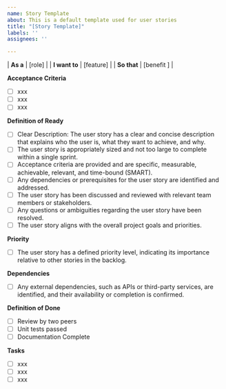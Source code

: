 ```yaml
---
name: Story Template
about: This is a default template used for user stories
title: "[Story Template]"
labels: ''
assignees: ''

---
```


| **As a**           | [role] |
| **I want to**      | [feature] |
| **So that**        | [benefit ] |

**Acceptance Criteria**
- [ ] xxx
- [ ] xxx
- [ ] xxx

**Definition of Ready**
- [ ] Clear Description: The user story has a clear and concise description that explains who the user is, what they want to achieve, and why.
- [ ] The user story is appropriately sized and not too large to complete within a single sprint.
- [ ] Acceptance criteria are provided and are specific, measurable, achievable, relevant, and time-bound (SMART).
- [ ] Any dependencies or prerequisites for the user story are identified and addressed.
- [ ] The user story has been discussed and reviewed with relevant team members or stakeholders.
- [ ] Any questions or ambiguities regarding the user story have been resolved.
- [ ] The user story aligns with the overall project goals and priorities.

**Priority**
- [ ]  The user story has a defined priority level, indicating its importance relative to other stories in the backlog.

**Dependencies**
- [ ] Any external dependencies, such as APIs or third-party services, are identified, and their availability or completion is confirmed.

**Definition of Done**
- [ ] Review by two peers
- [ ] Unit tests passed
- [ ] Documentation Complete

**Tasks**
- [ ] xxx
- [ ] xxx
- [ ] xxx

